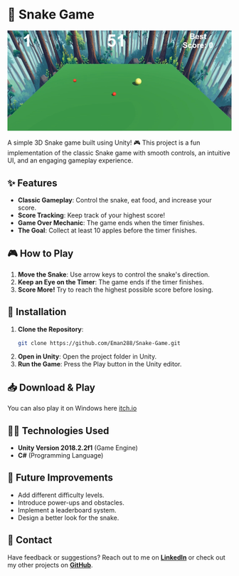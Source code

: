 # 🐍 Snake Game

![Game Screenshot](https://github.com/Eman288/Snake-Game/blob/main/snake.png)


A simple 3D Snake game built using Unity! 🎮 This project is a fun implementation of the classic Snake game with smooth controls, an intuitive UI, and an engaging gameplay experience.

## ✨ Features
- **Classic Gameplay**: Control the snake, eat food, and increase your score.
- **Score Tracking**: Keep track of your highest score!
- **Game Over Mechanic**: The game ends when the timer finishes.
- **The Goal**: Collect at least 10 apples before the timer finishes.

## 🎮 How to Play
1. **Move the Snake**: Use arrow keys to control the snake's direction.
3. **Keep an Eye on the Timer**: The game ends if the timer finishes.
4. **Score More!** Try to reach the highest possible score before losing.

## 🔧 Installation
1. **Clone the Repository**:
   ```sh
   git clone https://github.com/Eman288/Snake-Game.git
   ```
2. **Open in Unity**: Open the project folder in Unity.
3. **Run the Game**: Press the Play button in the Unity editor.

## 📥 Download & Play
You can also play it on Windows here [itch.io]('https://emma288.itch.io/snake-game')

## 👩‍💻 Technologies Used
- **Unity Version 2018.2.2f1** (Game Engine)
- **C#** (Programming Language)

## 🚀 Future Improvements
- Add different difficulty levels.
- Introduce power-ups and obstacles.
- Implement a leaderboard system.
- Design a better look for the snake.

## 📩 Contact
Have feedback or suggestions? Reach out to me on **[LinkedIn](https://www.linkedin.com/in/eman-tamam-47a2a9241/)** or check out my other projects on **[GitHub](https://github.com/Eman288)**.


